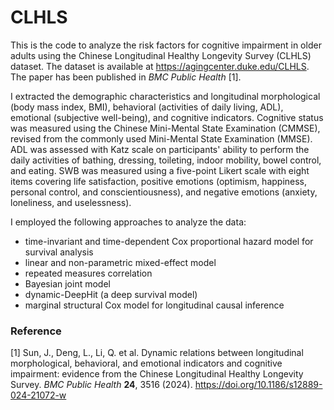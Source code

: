 # CLHLS
This is the code to analyze the risk factors for cognitive impairment in older adults using the Chinese Longitudinal Healthy Longevity Survey (CLHLS) dataset. The dataset is available at <https://agingcenter.duke.edu/CLHLS>. The paper has been published in *BMC Public Health* [1].

I extracted the demographic characteristics and longitudinal morphological (body mass index, BMI), behavioral (activities of daily living, ADL), emotional (subjective well-being), and cognitive indicators. Cognitive status was measured using the Chinese Mini-Mental State Examination (CMMSE), revised from the commonly used Mini-Mental State Examination (MMSE). ADL was assessed with Katz scale on participants' ability to perform the daily activities of bathing, dressing, toileting, indoor mobility, bowel control, and eating. SWB was measured using a five-point Likert scale with eight items covering life satisfaction, positive emotions (optimism, happiness, personal control, and conscientiousness), and negative emotions (anxiety, loneliness, and uselessness).

I employed the following approaches to analyze the data:
* time-invariant and time-dependent Cox proportional hazard model for survival analysis
* linear and non-parametric mixed-effect model
* repeated measures correlation
* Bayesian joint model
* dynamic-DeepHit (a deep survival model)
* marginal structural Cox model for longitudinal causal inference

### Reference
[1] Sun, J., Deng, L., Li, Q. et al. Dynamic relations between longitudinal morphological, behavioral, and emotional indicators and cognitive impairment: evidence from the Chinese Longitudinal Healthy Longevity Survey. *BMC Public Health* **24**, 3516 (2024). <https://doi.org/10.1186/s12889-024-21072-w>
